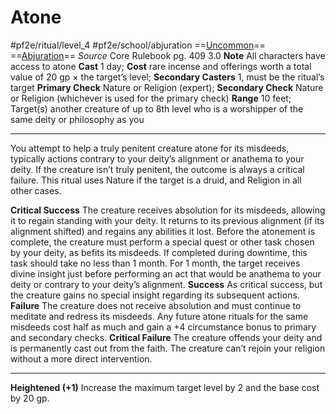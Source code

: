# Atone
#pf2e/ritual/level_4 #pf2e/school/abjuration
==[Uncommon](../../../rules/traits/uncommon.md)== ==[Abjuration](../../../rules/traits/abjuration.md)==
*Source* Core Rulebook pg. 409 3.0
**Note** All characters have access to atone
**Cast** 1 day; **Cost** rare incense and offerings worth a total value of 20 gp × the target’s level; **Secondary Casters** 1, must be the ritual’s target
**Primary Check** Nature or Religion (expert); **Secondary Check** Nature or Religion (whichever is used for the primary check)
**Range** 10 feet; Target(s) another creature of up to 8th level who is a worshipper of the same deity or philosophy as you

---
You attempt to help a truly penitent creature atone for its misdeeds, typically actions contrary to your deity’s alignment or anathema to your deity. If the creature isn’t truly penitent, the outcome is always a critical failure. This ritual uses Nature if the target is a druid, and Religion in all other cases.

**Critical Success** The creature receives absolution for its misdeeds, allowing it to regain standing with your deity. It returns to its previous alignment (if its alignment shifted) and regains any abilities it lost. Before the atonement is complete, the creature must perform a special quest or other task chosen by your deity, as befits its misdeeds. If completed during downtime, this task should take no less than 1 month. For 1 month, the target receives divine insight just before performing an act that would be anathema to your deity or contrary to your deity’s alignment.
**Success** As critical success, but the creature gains no special insight regarding its subsequent actions.
**Failure** The creature does not receive absolution and must continue to meditate and redress its misdeeds. Any future atone rituals for the same misdeeds cost half as much and gain a +4 circumstance bonus to primary and secondary checks.
**Critical Failure** The creature offends your deity and is permanently cast out from the faith. The creature can’t rejoin your religion without a more direct intervention.

<hr>

**Heightened (+1)** Increase the maximum target level by 2 and the base cost by 20 gp.